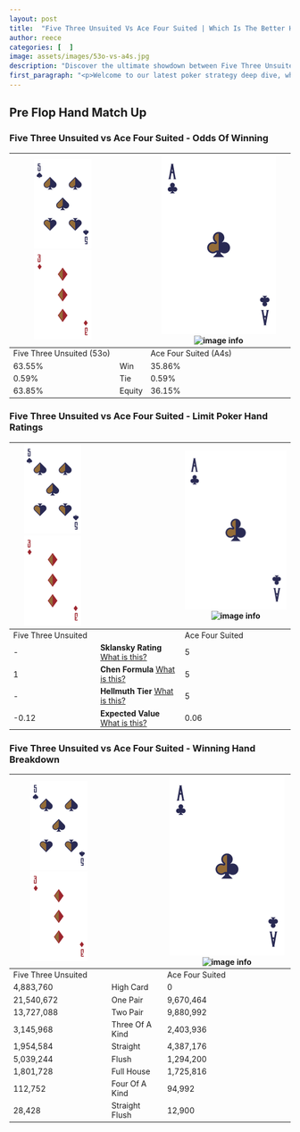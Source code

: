 ```yaml
---
layout: post
title:  "Five Three Unsuited Vs Ace Four Suited | Which Is The Better Hand In Poker? A Complete Guide"
author: reece
categories: [  ]
image: assets/images/53o-vs-a4s.jpg
description: "Discover the ultimate showdown between Five Three Unsuited and Ace Four Suited in poker! Uncover the odds, strategies, and scenarios where one hand triumphs over the other. Get ready to up your poker game with this thrilling analysis."
first_paragraph: "<p>Welcome to our latest poker strategy deep dive, where we're pitting two distinct hands against each other in a high-stakes showdown: Five Three Unsuited vs Ace Four Suited.</p><p>In the dynamic world of poker, every decision counts, and knowing which hand holds the upper hand is key to your success at the table.</p><p>In this article, we'll dissect these two hands, explore the scenarios where one dominates the other, and equip you with the knowledge to make strategic choices that can tip the odds in your favor.</p><p>Get ready to unravel the intriguing dynamics of these poker hands and elevate your game to new heights.</p>"
---
```




[comment]: # (sp0)

## Pre Flop Hand Match Up

<div class="table hand-ratings" markdown="1"> 



### Five Three Unsuited vs Ace Four Suited - Odds Of Winning


    
| ![image info](assets/images/hand1/5.png) ![image info](assets/images/hand1/3o.png) |  | ![image info](assets/images/hand2/A.png) ![image info](assets/images/hand2/4s.png) |
| -------- | -------- | -------- |
| Five Three Unsuited (53o) |  | Ace Four Suited (A4s) |
| 63.55% | Win | 35.86% |
| 0.59% | Tie | 0.59% |
| 63.85% | Equity | 36.15% |




[comment]: # (sp1)



### Five Three Unsuited vs Ace Four Suited - Limit Poker Hand Ratings


    
| ![image info](assets/images/hand1/5.png) ![image info](assets/images/hand1/3o.png) |  | ![image info](assets/images/hand2/A.png) ![image info](assets/images/hand2/4s.png) |
| -------- | -------- | -------- |
| Five Three Unsuited |  | Ace Four Suited |
| - | **Sklansky Rating** [What is this?](/sklansky-rating-explained) | 5 |
| 1 | **Chen Formula** [What is this?](/chen-formula-explained) | 5 |
| - | **Hellmuth Tier** [What is this?](/Hellmuth-tier-explained) | 5 |
| -0.12 | **Expected Value** [What is this?](/expected-value-explained) | 0.06 |




[comment]: # (sp2)



### Five Three Unsuited vs Ace Four Suited - Winning Hand Breakdown


    
| ![image info](assets/images/hand1/5.png) ![image info](assets/images/hand1/3o.png) |  | ![image info](assets/images/hand2/A.png) ![image info](assets/images/hand2/4s.png) |
| -------- | -------- | -------- |
| Five Three Unsuited |  | Ace Four Suited |
| 4,883,760 | High Card | 0 |
| 21,540,672 | One Pair | 9,670,464 |
| 13,727,088 | Two Pair | 9,880,992 |
| 3,145,968 | Three Of A Kind | 2,403,936 |
| 1,954,584 | Straight | 4,387,176 |
| 5,039,244 | Flush | 1,294,200 |
| 1,801,728 | Full House | 1,725,816 |
| 112,752 | Four Of A Kind | 94,992 |
| 28,428 | Straight Flush | 12,900 |




[comment]: # (sp3)



</div>

[comment]: # (sp4)



[comment]: # (sp5)

